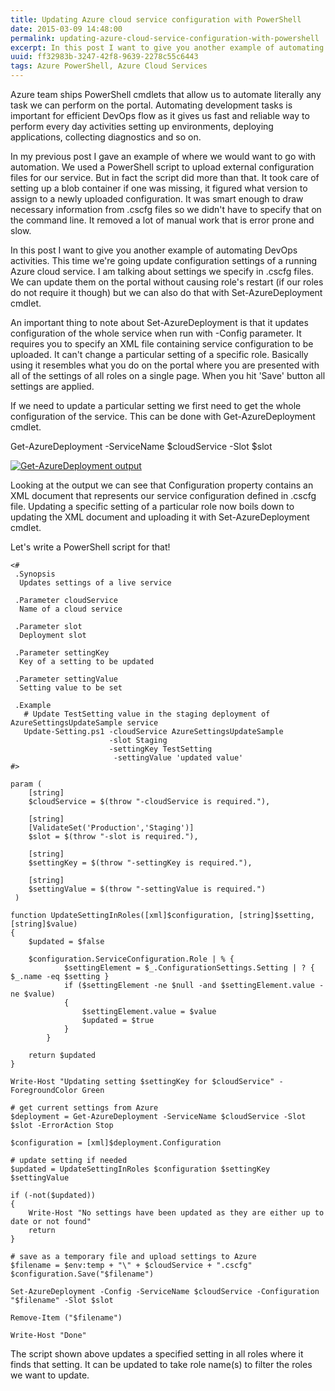 ```yaml
---
title: Updating Azure cloud service configuration with PowerShell
date: 2015-03-09 14:48:00
permalink: updating-azure-cloud-service-configuration-with-powershell
excerpt: In this post I want to give you another example of automating DevOps activities. This time we're going update configuration settings of a running Azure cloud service. I am talking about settings we specify in .cscfg files.
uuid: ff32983b-3247-42f8-9639-2278c55c6443
tags: Azure PowerShell, Azure Cloud Services
---
```


Azure team ships PowerShell cmdlets that allow us to automate literally any task we can perform on the portal. Automating development tasks is important for efficient DevOps flow as it gives us fast and reliable way to perform every day activities setting up environments, deploying applications, collecting diagnostics and so on.

In my previous post I gave an example of where we would want to go with automation. We used a PowerShell script to upload external configuration files for our service. But in fact the script did more than that. It took care of setting up a blob container if one was missing, it figured what version to assign to a newly uploaded configuration. It was smart enough to draw necessary information from .cscfg files so we didn't have to specify that on the command line. It removed a lot of manual work that is error prone and slow.

In this post I want to give you another example of automating DevOps activities. This time we're going update configuration settings of a running Azure cloud service. I am talking about settings we specify in .cscfg files. We can update them on the portal without causing role's restart (if our roles do not require it though) but we can also do that with Set-AzureDeployment cmdlet.

An important thing to note about Set-AzureDeployment is that it updates configuration of the whole service when run with -Config parameter. It requires you to specify an XML file containing service configuration to be uploaded. It can't change a particular setting of a specific role. Basically using it resembles what you do on the portal where you are presented with all of the settings of all roles on a single page. When you hit 'Save' button all settings are applied.

If we need to update a particular setting we first need to get the whole configuration of the service. This can be done with Get-AzureDeployment cmdlet.

Get-AzureDeployment -ServiceName $cloudService -Slot $slot

[![Get-AzureDeployment output](https://blogcontent.azureedge.net/Get-AzureDeployment_thumb.png "Get-AzureDeployment output")](https://blogcontent.azureedge.net/Get-AzureDeployment.png)

Looking at the output we can see that Configuration property contains an XML document that represents our service configuration defined in .cscfg file. Updating a specific setting of a particular role now boils down to updating the XML document and uploading it with Set-AzureDeployment cmdlet.

Let's write a PowerShell script for that!

```
<# 
 .Synopsis
  Updates settings of a live service

 .Parameter cloudService
  Name of a cloud service

 .Parameter slot
  Deployment slot

 .Parameter settingKey
  Key of a setting to be updated

 .Parameter settingValue
  Setting value to be set

 .Example
   # Update TestSetting value in the staging deployment of AzureSettingsUpdateSample service
   Update-Setting.ps1 -cloudService AzureSettingsUpdateSample 
                      -slot Staging 
                      -settingKey TestSetting 
                       -settingValue 'updated value'
#>

param (
    [string] 
    $cloudService = $(throw "-cloudService is required."),

    [string]
    [ValidateSet('Production','Staging')]
    $slot = $(throw "-slot is required."),

    [string] 
    $settingKey = $(throw "-settingKey is required."),

    [string] 
    $settingValue = $(throw "-settingValue is required.")
 )

function UpdateSettingInRoles([xml]$configuration, [string]$setting, [string]$value)
{
    $updated = $false

    $configuration.ServiceConfiguration.Role | % { 
            $settingElement = $_.ConfigurationSettings.Setting | ? { $_.name -eq $setting }
            if ($settingElement -ne $null -and $settingElement.value -ne $value)
            {
                $settingElement.value = $value
                $updated = $true
            }
        }

    return $updated
}

Write-Host "Updating setting $settingKey for $cloudService" -ForegroundColor Green

# get current settings from Azure
$deployment = Get-AzureDeployment -ServiceName $cloudService -Slot $slot -ErrorAction Stop

$configuration = [xml]$deployment.Configuration

# update setting if needed
$updated = UpdateSettingInRoles $configuration $settingKey $settingValue

if (-not($updated))
{
    Write-Host "No settings have been updated as they are either up to date or not found"
    return
}

# save as a temporary file and upload settings to Azure
$filename = $env:temp + "\" + $cloudService + ".cscfg"
$configuration.Save("$filename")

Set-AzureDeployment -Config -ServiceName $cloudService -Configuration "$filename" -Slot $slot

Remove-Item ("$filename")

Write-Host "Done"

```

The script shown above updates a specified setting in all roles where it finds that setting. It can be updated to take role name(s) to filter the roles we want to update.